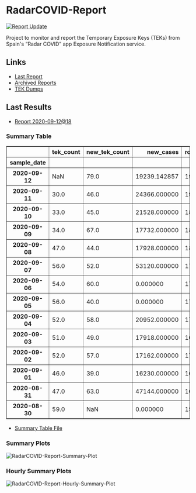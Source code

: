 # RadarCOVID-Report

[![Report Update](https://github.com/pvieito/RadarCOVID-Report/workflows/Report%20Update/badge.svg?event=schedule)](https://github.com/pvieito/RadarCOVID-Report/blob/master/RadarCOVID-Report.ipynb)

Project to monitor and report the Temporary Exposure Keys (TEKs) from Spain's “Radar COVID” app Exposure Notification service.

## Links

- [Last Report](https://github.com/pvieito/RadarCOVID-Report/blob/master/Notebooks/RadarCOVID-Report/Current/RadarCOVID-Report.ipynb) 
- [Archived Reports](https://github.com/pvieito/RadarCOVID-Report/tree/master/Notebooks/RadarCOVID-Report)
- [TEK Dumps](https://github.com/pvieito/RadarCOVID-Report/tree/master/Data/TEKs)

## Last Results

- [Report 2020-09-12@18](https://github.com/pvieito/RadarCOVID-Report/blob/master/Notebooks/RadarCOVID-Report/Hourly/RadarCOVID-Report-2020-09-12@18.ipynb)

### Summary Table

<table border="1" class="dataframe">
  <thead>
    <tr style="text-align: right;">
      <th></th>
      <th>tek_count</th>
      <th>new_tek_count</th>
      <th>new_cases</th>
      <th>rolling_mean_new_cases</th>
      <th>tek_count_per_new_case</th>
      <th>new_tek_count_per_new_case</th>
      <th>new_tek_devices</th>
      <th>new_tek_devices_per_new_case</th>
      <th>new_tek_count_per_new_tek_device</th>
    </tr>
    <tr>
      <th>sample_date</th>
      <th></th>
      <th></th>
      <th></th>
      <th></th>
      <th></th>
      <th></th>
      <th></th>
      <th></th>
      <th></th>
    </tr>
  </thead>
  <tbody>
    <tr>
      <th>2020-09-12</th>
      <td>NaN</td>
      <td>79.0</td>
      <td>19239.142857</td>
      <td>19239.142857</td>
      <td>NaN</td>
      <td>0.004106</td>
      <td>30</td>
      <td>0.001559</td>
      <td>2.633333</td>
    </tr>
    <tr>
      <th>2020-09-11</th>
      <td>30.0</td>
      <td>46.0</td>
      <td>24366.000000</td>
      <td>19239.142857</td>
      <td>0.001559</td>
      <td>0.002391</td>
      <td>19</td>
      <td>0.000988</td>
      <td>2.421053</td>
    </tr>
    <tr>
      <th>2020-09-10</th>
      <td>33.0</td>
      <td>45.0</td>
      <td>21528.000000</td>
      <td>18751.428571</td>
      <td>0.001760</td>
      <td>0.002400</td>
      <td>15</td>
      <td>0.000800</td>
      <td>3.000000</td>
    </tr>
    <tr>
      <th>2020-09-09</th>
      <td>34.0</td>
      <td>67.0</td>
      <td>17732.000000</td>
      <td>18235.714286</td>
      <td>0.001864</td>
      <td>0.003674</td>
      <td>21</td>
      <td>0.001152</td>
      <td>3.190476</td>
    </tr>
    <tr>
      <th>2020-09-08</th>
      <td>47.0</td>
      <td>44.0</td>
      <td>17928.000000</td>
      <td>18154.285714</td>
      <td>0.002589</td>
      <td>0.002424</td>
      <td>18</td>
      <td>0.000992</td>
      <td>2.444444</td>
    </tr>
    <tr>
      <th>2020-09-07</th>
      <td>56.0</td>
      <td>52.0</td>
      <td>53120.000000</td>
      <td>17911.714286</td>
      <td>0.003126</td>
      <td>0.002903</td>
      <td>22</td>
      <td>0.001228</td>
      <td>2.363636</td>
    </tr>
    <tr>
      <th>2020-09-06</th>
      <td>54.0</td>
      <td>60.0</td>
      <td>0.000000</td>
      <td>17058.000000</td>
      <td>0.003166</td>
      <td>0.003517</td>
      <td>24</td>
      <td>0.001407</td>
      <td>2.500000</td>
    </tr>
    <tr>
      <th>2020-09-05</th>
      <td>56.0</td>
      <td>40.0</td>
      <td>0.000000</td>
      <td>17058.000000</td>
      <td>0.003283</td>
      <td>0.002345</td>
      <td>17</td>
      <td>0.000997</td>
      <td>2.352941</td>
    </tr>
    <tr>
      <th>2020-09-04</th>
      <td>52.0</td>
      <td>58.0</td>
      <td>20952.000000</td>
      <td>17058.000000</td>
      <td>0.003048</td>
      <td>0.003400</td>
      <td>20</td>
      <td>0.001172</td>
      <td>2.900000</td>
    </tr>
    <tr>
      <th>2020-09-03</th>
      <td>51.0</td>
      <td>49.0</td>
      <td>17918.000000</td>
      <td>16858.857143</td>
      <td>0.003025</td>
      <td>0.002906</td>
      <td>19</td>
      <td>0.001127</td>
      <td>2.578947</td>
    </tr>
    <tr>
      <th>2020-09-02</th>
      <td>52.0</td>
      <td>57.0</td>
      <td>17162.000000</td>
      <td>17058.571429</td>
      <td>0.003048</td>
      <td>0.003341</td>
      <td>14</td>
      <td>0.000821</td>
      <td>4.071429</td>
    </tr>
    <tr>
      <th>2020-09-01</th>
      <td>46.0</td>
      <td>39.0</td>
      <td>16230.000000</td>
      <td>16691.428571</td>
      <td>0.002756</td>
      <td>0.002337</td>
      <td>14</td>
      <td>0.000839</td>
      <td>2.785714</td>
    </tr>
    <tr>
      <th>2020-08-31</th>
      <td>47.0</td>
      <td>63.0</td>
      <td>47144.000000</td>
      <td>16406.285714</td>
      <td>0.002865</td>
      <td>0.003840</td>
      <td>25</td>
      <td>0.001524</td>
      <td>2.520000</td>
    </tr>
    <tr>
      <th>2020-08-30</th>
      <td>59.0</td>
      <td>NaN</td>
      <td>0.000000</td>
      <td>15209.142857</td>
      <td>0.003879</td>
      <td>NaN</td>
      <td>16</td>
      <td>0.001052</td>
      <td>NaN</td>
    </tr>
  </tbody>
</table>

- [Summary Table File](https://github.com/pvieito/RadarCOVID-Report/blob/master/Data/Resources/Current/RadarCOVID-Report-Summary-Table.csv)

### Summary Plots

![RadarCOVID-Report-Summary-Plot](https://github.com/pvieito/RadarCOVID-Report/raw/master/Data/Resources/Current/RadarCOVID-Report-Summary-Plots.png)

### Hourly Summary Plots

![RadarCOVID-Report-Hourly-Summary-Plot](https://github.com/pvieito/RadarCOVID-Report/raw/master/Data/Resources/Current/RadarCOVID-Report-Hourly-Summary-Plots.png)
